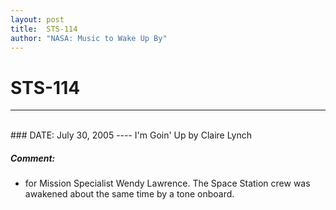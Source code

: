 ```yaml
---
layout: post
title:  STS-114
author: "NASA: Music to Wake Up By"
---
```


# STS-114
----
<br/>
### DATE: July 30, 2005
----
I'm Goin' Up by Claire Lynch

##### Comment:
* for Mission Specialist Wendy Lawrence. The Space Station crew was awakened about the same time by a tone onboard.

